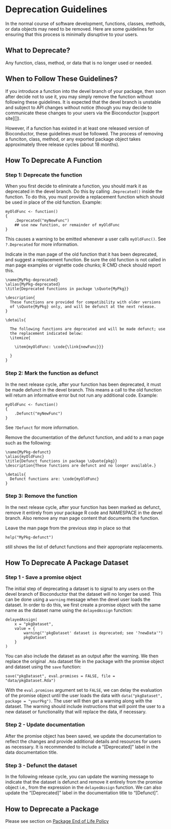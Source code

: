 # Deprecation Guidelines

In the normal course of software development, functions, classes,
methods, or data objects may need to be removed. Here are some
guidelines for ensuring that this process is minimally disruptive to
your users.

## What to Deprecate?

Any function, class, method, or data that is no longer used or needed.

## When to Follow These Guidelines?

If you introduce a function into the devel branch of your package, then
soon after decide not to use it, you may simply remove the function
without following these guidelines. It is expected that the devel branch
is unstable and subject to API changes without notice (though you may
decide to communicate these changes to your users via the Bioconductor
\[support site\]\[\]).

However, if a function has existed in at least one released version of
Bioconductor, these guidelines *must* be followed. The process of
removing a funciton, class, method, or any exported package object takes
approximately three release cycles (about 18 months).

## How To Deprecate A Function

### Step 1: Deprecate the function

When you first decide to eliminate a function, you should mark it as
deprecated in the devel branch. Do this by calling
<code>.Deprecated()</code> inside the function. To do this, you must
provide a replacement function which should be used in place of the old
function. Example:

    myOldFunc <- function()
    {
        .Deprecated("myNewFunc")
        ## use new function, or remainder of myOldFunc
    }

This causes a warning to be emitted whenever a user calls
<code>myOldFunc()</code>. See <code>?.Deprecated</code> for more
information.

Indicate in the man page of the old function that it has been
deprecated, and suggest a replacement function. Be sure the old function
is not called in man page examples or vignette code chunks; R CMD check
should report this.

    \name{MyPkg-deprecated}
    \alias{MyPkg-deprecated}
    \title{Deprecated functions in package \sQuote{MyPkg}}

    \description{
      These functions are provided for compatibility with older versions
      of \sQuote{MyPkg} only, and will be defunct at the next release.
    }

    \details{

      The following functions are deprecated and will be made defunct; use
      the replacement indicated below:
      \itemize{

        \item{myOldFunc: \code{\link{newFunc}}}

      }
    }

### Step 2: Mark the function as defunct

In the next release cycle, after your function has been deprecated, it
must be made defunct in the devel branch. This means a call to the old
function will return an informative error but not run any additional
code. Example:

    myOldFunc <- function()
    {
        .Defunct("myNewFunc")
    }

See <code>?Defunct</code> for more information.

Remove the documentation of the defunct function, and add to a man page
such as the following:

    \name{MyPkg-defunct}
    \alias{myOldFunc}
    \title{Defunct functions in package \sQuote{pkg}}
    \description{These functions are defunct and no longer available.}

    \details{
      Defunct functions are: \code{myOldFunc}
    }

### Step 3: Remove the function

In the next release cycle, after your function has been marked as
defunct, remove it entirely from your package R code and NAMESPACE in
the devel branch. Also remove any man page content that documents the
function.

Leave the man page from the previous step in place so that

    help("MyPkg-defunct")

still shows the list of defunct functions and their appropriate
replacements.

## How To Deprecate A Package Dataset

### Step 1 - Save a promise object

The initial step of deprecating a dataset is to signal to any users on
the devel branch of Bioconductor that the dataset will no longer be
used. This can be done using a `warning` message when the devel user
loads the dataset. In order to do this, we first create a promise object
with the same name as the dataset name using the `delayedAssign`
function:

    delayedAssign(
        x = "pkgDataset",
        value = {
            warning("'pkgDataset' dataset is deprecated; see '?newData'")
            pkgDataset
        }
    )

You can also include the dataset as an output after the warning. We then
replace the original `.Rda` dataset file in the package with the promise
object and dataset using the `save` function:

    save("pkgDataset", eval.promises = FALSE, file = "data/pkgDataset.Rda")

With the `eval.promises` argument set to `FALSE`, we can delay the
evaluation of the promise object until the user loads the data with
`data("pkgDataset", package = "yourPkg")`. The user will then get a
warning along with the dataset. The warning should include instructions
that will point the user to a new dataset or functionality that will
replace the data, if necessary.

### Step 2 - Update documentation

After the promise object has been saved, we update the documentation to
reflect the changes and provide additional details and resources for
users as necessary. It is recommended to include a “\[Deprecated\]”
label in the data documentation title.

### Step 3 - Defunct the dataset

In the following release cycle, you can update the warning message to
indicate that the dataset is defunct and remove it entirely from the
promise object i.e., from the expression in the `delayedAssign`
function. We can also update the “\[Deprecated\]” label in the
documentation title to “\[Defunct\]”.

## How to Deprecate a Package

Please see section on [Package End of Life
Policy](#package-end-of-life-policy)
